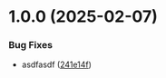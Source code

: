 # 1.0.0 (2025-02-07)


### Bug Fixes

* asdfasdf ([241e14f](https://github.com/egesez77/workFlow_test/commit/241e14f08f71641e01ade4b46573526bbfa65419))
